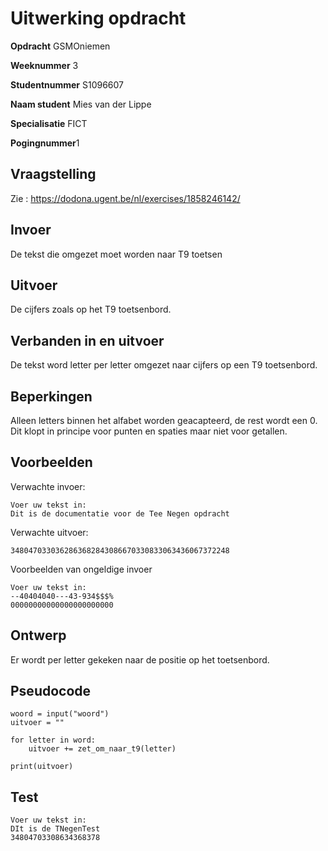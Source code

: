 # Uitwerking opdracht
**Opdracht** GSMOniemen

**Weeknummer** 3

**Studentnummer** S1096607

**Naam student** Mies van der Lippe

**Specialisatie** FICT

**Pogingnummer**1

## Vraagstelling
Zie : https://dodona.ugent.be/nl/exercises/1858246142/

## Invoer
De tekst die omgezet moet worden naar T9 toetsen 

## Uitvoer
De cijfers zoals op het T9 toetsenbord.  

## Verbanden in en uitvoer
De tekst word letter per letter omgezet naar cijfers op een T9 toetsenbord.  

## Beperkingen
Alleen letters binnen het alfabet worden geacapteerd, de rest wordt een 0. Dit
klopt in principe voor punten en spaties maar niet voor getallen.  

## Voorbeelden
Verwachte invoer:
```
Voer uw tekst in:
Dit is de documentatie voor de Tee Negen opdracht
```
Verwachte uitvoer:
```
3480470330362863682843086670330833063436067372248
```
Voorbeelden van ongeldige invoer
```
Voer uw tekst in:
--40404040---43-934$$$%
00000000000000000000000
```

## Ontwerp
Er wordt per letter gekeken naar de positie op het toetsenbord.    

## Pseudocode
```
woord = input("woord")
uitvoer = ""

for letter in word: 
    uitvoer += zet_om_naar_t9(letter)
    
print(uitvoer)

```

## Test
```
Voer uw tekst in:
DIt is de TNegenTest
34804703308634368378
```